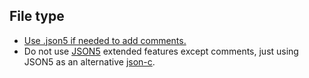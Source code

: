 ## File type

- [Use .json5 if needed to add comments.](https://github.com/renovatebot/renovate/issues/16001#issuecomment-1152568230)
- Do not use [JSON5](https://json5.org/) extended features except comments, just using JSON5 as an alternative [json-c](https://github.com/json-c/json-c).

